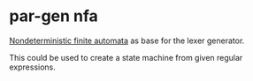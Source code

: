 # par-gen nfa

[Nondeterministic finite automata](https://en.wikipedia.org/wiki/Nondeterministic_finite_automaton)
as base for the lexer generator.

This could be used to create a state machine from given regular expressions.
